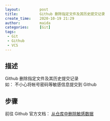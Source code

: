 ```yaml
---
layout:         post
title:          Github 删除指定文件及其历史提交记录
create_time:    2020-10-19 21:29
author:         maida
categories:     [Git]
tags:
 - Git
 - Github
 - VCS
---
```


## 描述
Github 删除指定文件及其历史提交记录  
如： 不小心将帐号密码等敏感信息提交到 Github


## 步骤
前往 Github 官方文档： [从仓库中删除敏感数据](https://docs.github.com/cn/free-pro-team@latest/github/authenticating-to-github/removing-sensitive-data-from-a-repository)